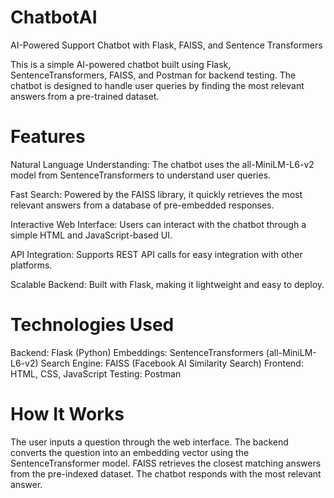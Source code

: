 # ChatbotAI
AI-Powered Support Chatbot with Flask, FAISS, and Sentence Transformers

This is a simple AI-powered chatbot built using Flask, SentenceTransformers, FAISS, and Postman for backend testing. The chatbot is designed to handle user queries by finding the most relevant answers from a pre-trained dataset.

# Features
Natural Language Understanding: The chatbot uses the all-MiniLM-L6-v2 model from SentenceTransformers to understand user queries.

Fast Search: Powered by the FAISS library, it quickly retrieves the most relevant answers from a database of pre-embedded responses.

Interactive Web Interface: Users can interact with the chatbot through a simple HTML and JavaScript-based UI.

API Integration: Supports REST API calls for easy integration with other platforms.

Scalable Backend: Built with Flask, making it lightweight and easy to deploy.

# Technologies Used
Backend: Flask (Python)
Embeddings: SentenceTransformers (all-MiniLM-L6-v2)
Search Engine: FAISS (Facebook AI Similarity Search)
Frontend: HTML, CSS, JavaScript
Testing: Postman

# How It Works
The user inputs a question through the web interface.
The backend converts the question into an embedding vector using the SentenceTransformer model.
FAISS retrieves the closest matching answers from the pre-indexed dataset.
The chatbot responds with the most relevant answer.
